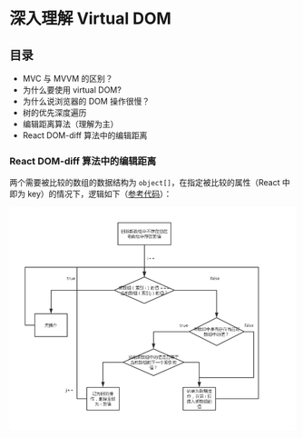 # 深入理解 Virtual DOM

## 目录
* MVC 与 MVVM 的区别？
* 为什么要使用 virtual DOM?
* 为什么说浏览器的 DOM 操作很慢？
* 树的优先深度遍历
* 编辑距离算法（理解为主）
* React DOM-diff 算法中的编辑距离


### React DOM-diff 算法中的编辑距离



两个需要被比较的数组的数据结构为 `object[]`，在指定被比较的属性（React 中 即为 key）的情况下，逻辑如下（[参考代码](https://github.com/livoras/list-diff)）：

![](./list-diff.jpg)